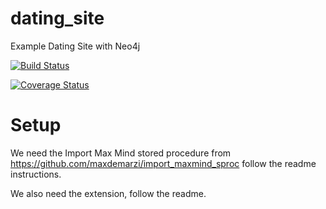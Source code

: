 # dating_site
Example Dating Site with Neo4j

[![Build Status](https://travis-ci.org/maxdemarzi/dating_site.svg?branch=master)](https://travis-ci.org/maxdemarzi/dating_site)

[![Coverage Status](https://coveralls.io/repos/github/maxdemarzi/dating_site/badge.svg?branch=master)](https://coveralls.io/github/maxdemarzi/dating_site?branch=master)


Setup
====

We need the Import Max Mind stored procedure from https://github.com/maxdemarzi/import_maxmind_sproc follow the readme instructions.

We also need the extension, follow the readme.
